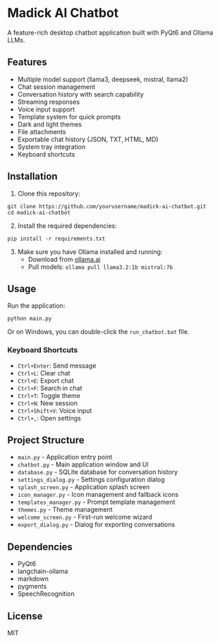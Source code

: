 # Madick AI Chatbot

A feature-rich desktop chatbot application built with PyQt6 and Ollama LLMs.

## Features

- Multiple model support (llama3, deepseek, mistral, llama2)
- Chat session management
- Conversation history with search capability
- Streaming responses
- Voice input support
- Template system for quick prompts
- Dark and light themes
- File attachments
- Exportable chat history (JSON, TXT, HTML, MD)
- System tray integration
- Keyboard shortcuts

## Installation

1. Clone this repository:
```
git clone https://github.com/yourusername/madick-ai-chatbot.git
cd madick-ai-chatbot
```

2. Install the required dependencies:
```
pip install -r requirements.txt
```

3. Make sure you have Ollama installed and running:
   - Download from [ollama.ai](https://ollama.ai)
   - Pull models: `ollama pull llama3.2:1b mistral:7b`

## Usage

Run the application:
```
python main.py
```

Or on Windows, you can double-click the `run_chatbot.bat` file.

### Keyboard Shortcuts

- `Ctrl+Enter`: Send message
- `Ctrl+L`: Clear chat
- `Ctrl+E`: Export chat
- `Ctrl+F`: Search in chat
- `Ctrl+T`: Toggle theme
- `Ctrl+N`: New session
- `Ctrl+Shift+V`: Voice input
- `Ctrl+,`: Open settings

## Project Structure

- `main.py` - Application entry point
- `chatbot.py` - Main application window and UI
- `database.py` - SQLite database for conversation history
- `settings_dialog.py` - Settings configuration dialog
- `splash_screen.py` - Application splash screen
- `icon_manager.py` - Icon management and fallback icons
- `templates_manager.py` - Prompt template management
- `themes.py` - Theme management
- `welcome_screen.py` - First-run welcome wizard
- `export_dialog.py` - Dialog for exporting conversations

## Dependencies

- PyQt6
- langchain-ollama
- markdown
- pygments
- SpeechRecognition

## License

MIT
